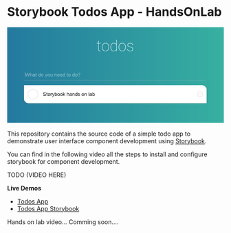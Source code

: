 # Storybook Todos App - HandsOnLab

![Todos app screenchot](https://raw.githubusercontent.com/m1kl/storybook-todos-app/master/banner.jpg)


This repository contains the source code of a simple todo app to demonstrate user interface component development using [Storybook](https://storybook.js.org/).

You can find in the following video all the steps to install and configure storybook for component development.


TODO (VIDEO HERE)


**Live Demos**

- [Todos App](https://todos-app-demo.netlify.com/)
- [Todos App Storybook](https://todos-app-storybook-demo.netlify.com/)

Hands on lab video... Comming soon....
